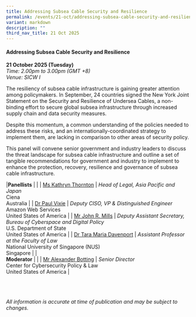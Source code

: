 ```yaml
---
title: Addressing Subsea Cable Security and Resilience
permalink: /events/21-oct/addressing-subsea-cable-security-and-resilience/
variant: markdown
description: ""
third_nav_title: 21 Oct 2025
---
```

#### **Addressing Subsea Cable Security and Resilience**

**21 October 2025 (Tuesday)**  
*Time: 2.00pm to 3.00pm (GMT +8)*
<br>*Venue: SICW I*

The resiliency of subsea cable infrastructure is gaining greater attention among policymakers. In September, 24 countries signed the New York Joint Statement on the Security and Resilience of Undersea Cables, a non-binding effort to secure global subsea infrastructure through increased supply chain and data security measures.

Despite this momentum, a common understanding of the policies needed to address these risks, and an internationally-coordinated strategy to implement them, are lacking in comparison to other areas of security policy. 

This panel will convene senior government and industry leaders to discuss the threat landscape for subsea cable infrastructure and outline a set of tangible recommendations for government and industry to implement to enhance the protection, recovery, resilience and governance of subsea cable infrastructure.

|**Panellists**          |                                                              |
| [Ms Kathryn Thornton](/speakers/ms-kathryn-thornton/)  | *Head of Legal, Asia Pacific and Japan* <br>Ciena<br>Australia      |
| [Dr Paul Vixie](/speakers/mr-paul-vixie/)  | *Deputy CISO, VP &amp; Distinguished Engineer* <br>Amazon Web Services<br>United States of America      |
| [Mr John R. Mills](/speakers/mr-john-r-mills/)  | *Deputy Assistant Secretary, Bureau of Cyberspace and Digital Policy* <br>U.S. Department of State<br>United States of America      |
| [Dr Tara Maria Davenport](/speakers/dr-tara-maria-davenport/)  | *Assistant Professor at the Faculty of Law* <br>National University of Singapore (NUS)<br>Singapore      |
|<br>**Moderator**          |                                                              |
| [Mr Alexander Botting](/speakers/mr-alexander-botting/)  | *Senior Director* <br>Center for Cybersecurity Policy &amp; Law<br>United States of America      |


<br><br><br>
*All information is accurate at time of publication and may be subject to changes.*